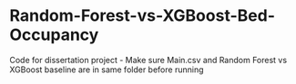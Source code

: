 # Random-Forest-vs-XGBoost-Bed-Occupancy
Code for dissertation project -
Make sure Main.csv and Random Forest vs XGBoost baseline are in same folder before running
